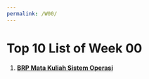 ```yaml
---
permalink: /W00/
---
```


# Top 10 List of **Week 00**

1. [**BRP Mata Kuliah Sistem Operasi**](https://github.com/UI-FASILKOM-OS/SistemOperasi/blob/master/Slides/os00.pdf)<br>
